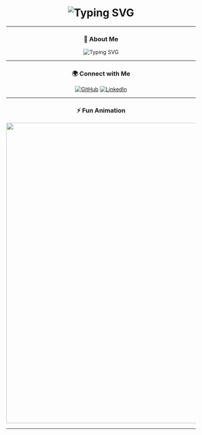 <!-- README.md -->

<div align="center">

# <img src="https://readme-typing-svg.herokuapp.com?font=Share+Tech+Mono&size=40&duration=2500&pause=800&color=00FF00&center=true&vCenter=true&multiline=true&width=900&height=100&lines=Qudratillo+Tolipjonov;Clever+%2B+Wise+%7C+Matrix+Mode" alt="Typing SVG" />

---

### 🌌 About Me  
<img src="https://readme-typing-svg.herokuapp.com?font=Fira+Code&weight=600&size=22&pause=1500&color=39FF14&width=700&lines=Backend+Developer+%7C+Cybersecurity+Enthusiast;Always+learning+new+things;Turning+ideas+into+reality+💡" alt="Typing SVG" />

---

### 🌍 Connect with Me  

[![GitHub](https://img.shields.io/badge/GitHub-000?style=for-the-badge&logo=github&logoColor=white)](https://github.com/tolipjonovqudratillo0423)
[![LinkedIn](https://img.shields.io/badge/LinkedIn-0A66C2?style=for-the-badge&logo=linkedin&logoColor=white)](https://www.linkedin.com/in/qudratillo-tolipjonov-a943ba381)

---

### ⚡ Fun Animation  

<img src="https://i.gifer.com/7plQ.gif" width="800" />

---

</div>
